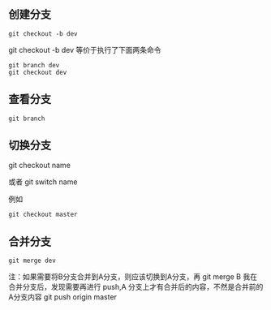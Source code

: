 创建分支
----------
    git checkout -b dev
git checkout -b dev 等价于执行了下面两条命令

    git branch dev
    git checkout dev

查看分支
---
    git branch

切换分支
--
git checkout name

或者
git switch name

例如 

    git checkout master

合并分支
---
    git merge dev
注：如果需要将B分支合并到A分支，则应该切换到A分支，再 git merge B
我在合并分支后，发现需要再进行 push,A 分支上才有合并后的内容，不然是合并前的A分支内容
    git push origin master